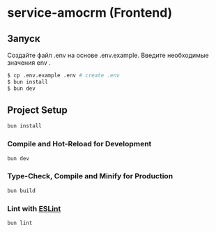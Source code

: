 # service-amocrm (Frontend)

##  Запуск
Создайте файл .env на основе .env.example. Введите необходимые значения env .

```bash
$ cp .env.example .env # create .env
$ bun install
$ bun dev
```

## Project Setup

```sh
bun install
```

### Compile and Hot-Reload for Development

```sh
bun dev
```

### Type-Check, Compile and Minify for Production

```sh
bun build
```

### Lint with [ESLint](https://eslint.org/)

```sh
bun lint
```
